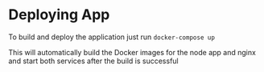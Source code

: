 # Deploying App

To build and deploy the application just run `docker-compose up`

This will automatically build the Docker images for the node app and nginx and start both services after the build is successful

